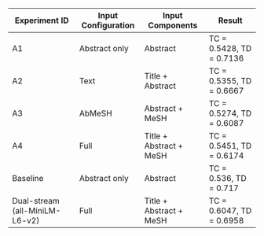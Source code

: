 | Experiment ID   | Input Configuration | Input Components | Result |
|--------------|---------|---------|---------|
| A1    | Abstract only | Abstract  | TC = 0.5428, TD = 0.7136 |
| A2    | Text | Title + Abstract | TC = 0.5355, TD = 0.6667 |
| A3    | AbMeSH | Abstract + MeSH | TC = 0.5274, TD = 0.6087 |
| A4    | Full  | Title + Abstract + MeSH| TC = 0.5451, TD = 0.6174 |
| Baseline   | Abstract only | Abstract| TC = 0.536, TD = 0.717 |
| Dual-stream (all-MiniLM-L6-v2)   | Full  | Title + Abstract + MeSH| TC = 0.6047, TD = 0.6958 |
